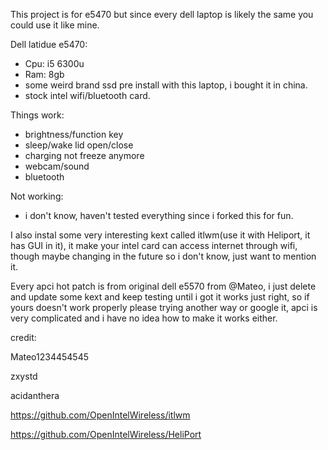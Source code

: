 This project is for e5470 but since every dell laptop is likely the same you could use it like mine.

Dell latidue e5470:
- Cpu: i5 6300u
- Ram: 8gb
- some weird brand ssd pre install with this laptop, i bought it in china.
- stock intel wifi/bluetooth card.

Things work:
- brightness/function key
- sleep/wake lid open/close
- charging not freeze anymore
- webcam/sound
- bluetooth 

Not working:
- i don't know, haven't tested everything since i forked this for fun.

I also instal some very interesting kext called itlwm(use it with Heliport, it has GUI in it), it make your intel card can access internet through wifi, though maybe changing in the future so i don't know, just want to mention it.

Every apci hot patch is from original dell e5570 from @Mateo, i just delete and update some kext and keep testing until i got it works just right, so if yours doesn't work properly please trying another way or google it, apci is very complicated and i have no idea how to make it works either. 


credit:

Mateo1234454545

zxystd 

acidanthera


https://github.com/OpenIntelWireless/itlwm

https://github.com/OpenIntelWireless/HeliPort
